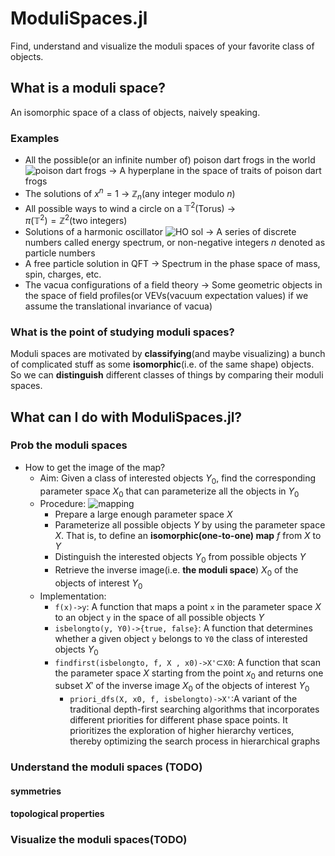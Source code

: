 # ModuliSpaces.jl
Find, understand and visualize the moduli spaces of your favorite class of objects.
## What is a moduli space?
An isomorphic space of a class of objects, naively speaking.
### Examples
- All the possible(or an infinite number of) poison dart frogs in the world ![poison dart frogs](https://www.pestwiki.com/wp-content/uploads/2017/05/Colorful-poison-dart-frogs.jpg) $\to$ A hyperplane in the space of traits of poison dart frogs
- The solutions of $x^n = 1$ 
$\to$ 
$\mathbb Z_n$(any integer modulo $n$)
- All possible ways to wind a circle on a $\mathbb T^2$(Torus) 
$\to$  
$\pi(\mathbb T^2) = \mathbb Z^2$(two integers)
- Solutions of a harmonic oscillator ![HO sol](https://tse3-mm.cn.bing.net/th/id/OIP-C.W6Wl030UJLdNBKeUmpYa1gHaFH?rs=1&pid=ImgDetMain) $\to$ A series of discrete numbers called energy spectrum, or non-negative integers $n$ denoted as particle numbers
- A free particle solution in QFT $\to$ Spectrum in the phase space of mass, spin, charges, etc.
- The vacua configurations of a field theory $\to$ Some geometric objects in the space of field profiles(or VEVs(vacuum expectation values) if we assume the translational invariance of vacua)
### What is the point of studying moduli spaces?
Moduli spaces are motivated by **classifying**(and maybe visualizing) a bunch of complicated stuff as some **isomorphic**(i.e. of the same shape) objects.
So we can **distinguish** different classes of things by comparing their moduli spaces.
## What can I do with ModuliSpaces.jl?
### Prob the moduli spaces
- How to get the image of the map?
    - Aim: Given a class of interested objects $Y_0$, find the corresponding parameter space $X_0$ that can parameterize all the objects in $Y_0$
    - Procedure:
![mapping](assets/ModuliSpaceMapping.svg)
        - Prepare a large enough parameter space $X$
        - Parameterize all possible objects $Y$ by using the parameter space $X$. That is, to define an **isomorphic(one-to-one) map** $f$ from $X$ to $Y$
        - Distinguish the interested objects $Y_0$ from possible objects $Y$
        - Retrieve the inverse image(i.e. **the moduli space**) $X_0$ of the objects of interest $Y_0$
    - Implementation:
        - `f(x)->y`: A function that maps a point `x` in the parameter space $X$ to an object `y` in the space of all possible objects $Y$
        - `isbelongto(y, Y0)->{true, false}`: A function that determines whether a given object `y` belongs to `Y0` the class of interested objects $Y_0$
        - `findfirst(isbelongto, f, X , x0)->X'`$\subset$`X0`: A function that scan the parameter space $X$ starting from the point $x_0$ and returns one subset $X'$ of the inverse image $X_0$ of the objects of interest $Y_0$
            - `priori_dfs(X, x0, f, isbelongto)->X'`:A variant of the traditional depth-first searching algorithms that incorporates different priorities for different phase space points. 
        It prioritizes the exploration of higher hierarchy vertices, thereby optimizing the search process in hierarchical graphs
### Understand the moduli spaces (TODO)
#### symmetries
#### topological properties
### Visualize the moduli spaces(TODO)
